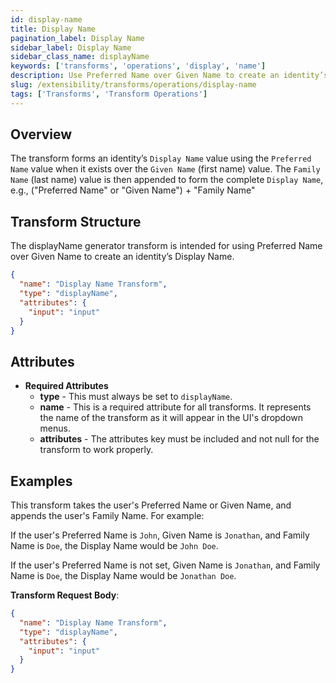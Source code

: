 ```yaml
---
id: display-name
title: Display Name
pagination_label: Display Name
sidebar_label: Display Name
sidebar_class_name: displayName
keywords: ['transforms', 'operations', 'display', 'name']
description: Use Preferred Name over Given Name to create an identity’s Display Name.
slug: /extensibility/transforms/operations/display-name
tags: ['Transforms', 'Transform Operations']
---
```


## Overview

The transform forms an identity’s `Display Name` value using the `Preferred Name` value when it exists over the `Given Name` (first name) value. The `Family Name` (last name) value is then appended to form the complete `Display Name`, e.g., ("Preferred Name" or "Given Name") + "Family Name"

## Transform Structure

The displayName generator transform is intended for using Preferred Name over Given Name to create an identity’s Display Name.

```json
{
  "name": "Display Name Transform",
  "type": "displayName",
  "attributes": {
    "input": "input"
  }
}
```

## Attributes

- **Required Attributes**
  - **type** - This must always be set to `displayName`.
  - **name** - This is a required attribute for all transforms. It represents the name of the transform as it will appear in the UI's dropdown menus.
  - **attributes** - The attributes key must be included and not null for the transform to work properly.

## Examples

This transform takes the user's Preferred Name or Given Name, and appends the user's Family Name. For example:

If the user's Preferred Name is  `John`, Given Name is `Jonathan`, and Family Name is `Doe`, the Display Name would be `John Doe`.

If the user's Preferred Name is not set, Given Name is `Jonathan`, and Family Name is `Doe`, the Display Name would be `Jonathan Doe`.

**Transform Request Body**:

```json
{
  "name": "Display Name Transform",
  "type": "displayName",
  "attributes": {
    "input": "input"
  }
}
```

